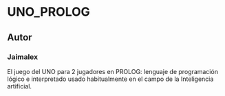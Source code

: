 # UNO_PROLOG

## Autor
### Jaimalex

El juego del UNO para 2 jugadores en PROLOG: lenguaje de programación lógico e interpretado usado habitualmente en el campo de la Inteligencia artificial.